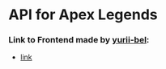 # API for Apex Legends

### Link to Frontend made by [yurii-bel](https://github.com/yurii-bel):
- [link](https://github.com/mys1erious/apex-buff-frontend/tree/master)
